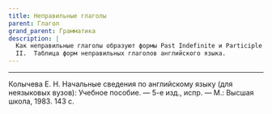 ```yaml
---
title: Неправильные глаголы
parent: Глагол
grand_parent: Грамматика
description: |
  Как неправильные глаголы образуют формы Past Indefinite и Participle
  II.  Таблица форм неправильных глаголов английского языка.
---
```




---

Колычева Е. Н.  Начальные сведения по английскому языку (для
неязыковых вузов): Учебное пособие. — 5-е изд., испр. — М.: Высшая
школа, 1983. 143 с.
